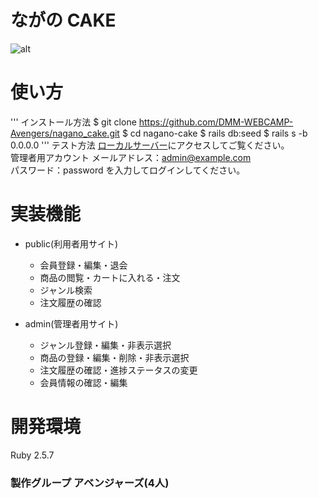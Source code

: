 # ながの CAKE
![alt](images/logo.png)

# 使い方
'''
インストール方法
    $ git clone https://github.com/DMM-WEBCAMP-Avengers/nagano_cake.git
    $ cd nagano-cake
    $ rails db:seed
    $ rails s -b 0.0.0.0
'''
テスト方法
[ローカルサーバー](http://localhost:3000)にアクセスしてご覧ください。  
管理者用アカウント
メールアドレス：admin@example.com  
パスワード：password
を入力してログインしてください。


# 実装機能
- public(利用者用サイト)
  - 会員登録・編集・退会
  - 商品の閲覧・カートに入れる・注文
  - ジャンル検索
  - 注文履歴の確認
  
- admin(管理者用サイト)
  - ジャンル登録・編集・非表示選択
  - 商品の登録・編集・削除・非表示選択
  - 注文履歴の確認・進捗ステータスの変更
  - 会員情報の確認・編集

# 開発環境

Ruby 2.5.7

### 製作グループ アベンジャーズ(4人)
